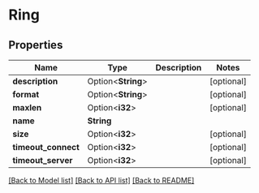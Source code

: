 # Ring

## Properties

Name | Type | Description | Notes
------------ | ------------- | ------------- | -------------
**description** | Option<**String**> |  | [optional]
**format** | Option<**String**> |  | [optional]
**maxlen** | Option<**i32**> |  | [optional]
**name** | **String** |  | 
**size** | Option<**i32**> |  | [optional]
**timeout_connect** | Option<**i32**> |  | [optional]
**timeout_server** | Option<**i32**> |  | [optional]

[[Back to Model list]](../README.md#documentation-for-models) [[Back to API list]](../README.md#documentation-for-api-endpoints) [[Back to README]](../README.md)



